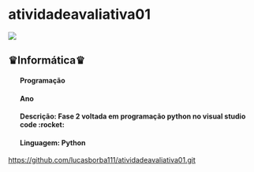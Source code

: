 # atividadeavaliativa01
<img src = "https://www1.satc.edu.br/portais/alunos/assets/img/logoSatc.png">
<h2>♛Informática♛</h2>
<h4><ul>Programação</ul></h4>
<h4><ul>Ano</ul></h4>
<h4><ul>Descrição: Fase 2 voltada em programação python no visual studio code   :rocket:</ul></h4>
<h4><ul>Linguagem: Python</ul></h4>
<a href="https://github.com/lucasborba111/atividadeavaliativa01.git">https://github.com/lucasborba111/atividadeavaliativa01.git</a>

